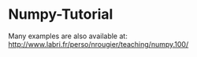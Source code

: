# Numpy-Tutorial
Many examples are also available at: http://www.labri.fr/perso/nrougier/teaching/numpy.100/
